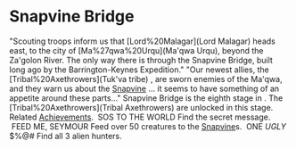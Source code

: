 # Snapvine Bridge

 "Scouting troops inform us that [Lord%20Malagar](Lord Malagar) heads east, to the city of [Ma%27qwa%20Urqu](Ma'qwa Urqu), beyond the Za'golon River. The only way there is through the Snapvine Bridge, built long ago by the Barrington-Keynes Expedition."
 "Our newest allies, the [Tribal%20Axethrowers](Tuk'va tribe) , are sworn enemies of the Ma'qwa, and they warn us about the [Snapvine](vegetation) ... it seems to have something of an appetite around these parts..."
Snapvine Bridge is the eighth stage in . The [Tribal%20Axethrowers](Tribal Axethrowers) are unlocked in this stage.
Related [Achievements](Achievements).
 SOS TO THE WORLD Find the secret message.
 FEED ME, SEYMOUR Feed over 50 creatures to the [Snapvine](Snapvine)s.
 ONE *UGLY* $%@# Find all 3 alien hunters.